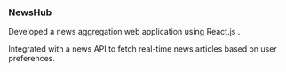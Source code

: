 <h3>NewsHub</h3>

<p>Developed a news aggregation web application using React.js .</p>
<p>Integrated with a news API to fetch real-time news articles based on user
preferences.<p>
